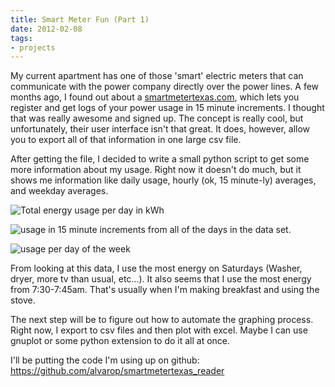 ```yaml
---
title: Smart Meter Fun (Part 1)
date: 2012-02-08
tags:
- projects
---
```

My current apartment has one of those 'smart' electric meters that can communicate with the power company directly over the power lines. A few months ago, I found out about a <a href="http://www.smartmetertexas.com/" target="_blank">smartmetertexas.com</a>, which lets you register and get logs of your power usage in 15 minute increments. I thought that was really awesome and signed up. The concept is really cool, but unfortunately, their user interface isn't that great. It does, however, allow you to export all of that information in one large csv file.

After getting the file, I decided to write a small python script to get some more information about my usage. Right now it doesn't do much, but it shows me information like daily usage, hourly (ok, 15 minute-ly) averages, and weekday averages.

![Total energy usage per day in kWh](/images/blgr/daily.png)

![ usage in 15 minute increments from all of the days in the data set.](/images/blgr/hourly.png)

![ usage per day of the week](/images/blgr/weekday.png)

From looking at this data, I use the most energy on Saturdays (Washer, dryer, more tv than usual, etc...). It also seems that I use the most energy from 7:30-7:45am. That's usually when I'm making breakfast and using the stove.

The next step will be to figure out how to automate the graphing process. Right now, I export to csv files and then plot with excel. Maybe I can use gnuplot or some python extension to do it all at once.

I'll be putting the code I'm using up on github: <a href="https://github.com/alvarop/smartmetertexas_reader" target="_blank">https://github.com/alvarop/smartmetertexas_reader</a>


